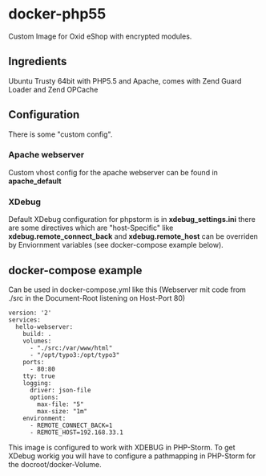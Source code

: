 # docker-php55

Custom Image for Oxid eShop with encrypted modules.

## Ingredients
Ubuntu Trusty 64bit with PHP5.5 and Apache, comes with Zend Guard Loader and Zend OPCache

## Configuration

There is some "custom config".

### Apache webserver
Custom vhost config for the apache webserver can be found in **apache_default**

### XDebug
Default XDebug configuration for phpstorm is in **xdebug_settings.ini** there are some directives which are "host-Specific" like **xdebug.remote_connect_back** and **xdebug.remote_host** can be overriden by Enviornment variables (see docker-compose example below).


## docker-compose example
Can be used in docker-compose.yml like this (Webserver mit code from ./src in the Document-Root listening on Host-Port 80)

    version: '2'
    services:
      hello-webserver:
        build: .
        volumes:
          - "./src:/var/www/html"
          - "/opt/typo3:/opt/typo3"
        ports:
          - 80:80
        tty: true
        logging:
          driver: json-file
          options:
            max-file: "5"
            max-size: "1m"
        environment:
          - REMOTE_CONNECT_BACK=1
          - REMOTE_HOST=192.168.33.1

This image is configured to work with XDEBUG in PHP-Storm. To get XDebug workig you will have to configure a pathmapping in PHP-Storm for the docroot/docker-Volume.
